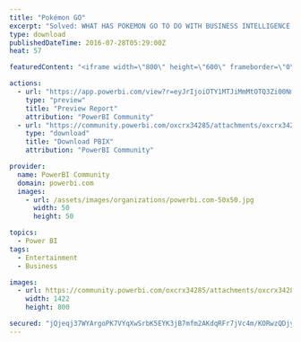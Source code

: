 ```yaml
---
title: "Pokémon GO"
excerpt: "Solved: WHAT HAS POKEMON GO TO DO WITH BUSINESS INTELLIGENCE AND POWER BI? NOT MUCH! BUT STILL THE COMBINATION COULD BE VERY INTERESTING. SOME INFO"
type: download
publishedDateTime: 2016-07-28T05:29:00Z
heat: 57

featuredContent: "<iframe width=\"800\" height=\"600\" frameborder=\"0\" src=\"https://app.powerbi.com/view?r=eyJrIjoiOTY1MTJiMmMtOTQ3Zi00NmY3LTk0ZTctZWIwYmZkYzk2ZTk5IiwidCI6IjQxMGJiOTRmLTg0ODgtNGIzMy05MDg3LTQzNTU3OTZjNzcyYyIsImMiOjh9\"></iframe>"

actions:
  - url: "https://app.powerbi.com/view?r=eyJrIjoiOTY1MTJiMmMtOTQ3Zi00NmY3LTk0ZTctZWIwYmZkYzk2ZTk5IiwidCI6IjQxMGJiOTRmLTg0ODgtNGIzMy05MDg3LTQzNTU3OTZjNzcyYyIsImMiOjh9"
    type: "preview"
    title: "Preview Report"
    attribution: "PowerBI Community"
  - url: "https://community.powerbi.com/oxcrx34285/attachments/oxcrx34285/DataStoriesGallery/178/3/Pok%C3%A9mon%20Go.pbix"
    type: "download"
    title: "Download PBIX"
    attribution: "PowerBI Community"

provider:
  name: PowerBI Community
  domain: powerbi.com
  images:
    - url: /assets/images/organizations/powerbi.com-50x50.jpg
      width: 50
      height: 50

topics:
  - Power BI
tags:
  - Entertainment
  - Business

images:
  - url: https://community.powerbi.com/oxcrx34285/attachments/oxcrx34285/DataStoriesGallery/178/2/The%20hunt%20for%20insight%20in%20Pok%C3%A9mon%20Go.png
    width: 1422
    height: 800

secured: "jQjeqj37WYArgoPK7VYqXwSrbK5EYK3jB7mfm2AKdqRFr7jVc4m/KORwzQDjyGNIphLcgW6brccwojuzayjL8aYYirDsqMhQ/A5H5BpU/sA5iw7HSnPwS/H3mq/pjGW0xZOgJ/ou5qytbAZ6HBILyuz5qPN7IxOBIYPyaeyxXXr/1g9TEDbwQXCSGDEntqSUIhe6OExqbUsRMexGyoeSacJu8TQm56BkkHsWtNuXGTVTK8Fn7BTTXKmlFTTZ5eBPx7jO2FekOBtRaBqJfL/xhOruLM+RFVbZSFQq/Fls3b+Q/7dgk1WfssZk9AL9CCVrZl109gnFfALUC6RQHuqMPzzsVJKDaXSfEbyvvg726J6LTPt6lQyY+xMHsZRqAhI5;Y1lYfKssn+Us0jj5fZqn4g=="
---
```


